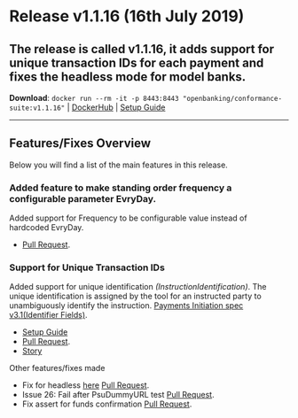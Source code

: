 # Release v1.1.16 (16th July 2019)

The release is called **v1.1.16**, it adds support for unique transaction IDs for each payment and fixes the headless mode for model banks. 
---
**Download**: `docker run --rm -it -p 8443:8443 "openbanking/conformance-suite:v1.1.16"` | [DockerHub](https://hub.docker.com/r/openbanking/conformance-suite) | [Setup Guide](https://bitbucket.org/openbankingteam/conformance-suite/src/develop/docs/setup-guide.md)

---

## Features/Fixes Overview

Below you will find a list of the main features in this release.


### Added feature to make standing order frequency a configurable parameter EvryDay.

Added support for Frequency to be configurable value instead of hardcoded EvryDay.

* [Pull Request](https://bitbucket.org/openbankingteam/conformance-suite/pull-requests/404).

### Support for Unique Transaction IDs

Added support for unique identification *(InstructionIdentification)*. The unique identification is assigned by the tool for an instructed party to unambiguously identify the instruction. [Payments Initiation spec v3.1(Identifier Fields)](https://openbanking.atlassian.net/wiki/spaces/DZ/pages/937754701/Payment+Initiation+API+Specification+-+v3.1#PaymentInitiationAPISpecification-v3.1-IdentifierFields).

* [Setup Guide](https://bitbucket.org/openbankingteam/conformance-suite/src/develop/docs/setup-guide.md)
* [Pull Request](https://bitbucket.org/openbankingteam/conformance-suite/pull-requests/417).
* [Story](https://openbanking.atlassian.net/browse/REFAPP-824)

Other features/fixes made

* Fix for headless [here](https://bitbucket.org/openbankingteam/conformance-suite/pull-requests/419) [Pull Request](https://bitbucket.org/openbankingteam/conformance-suite/pull-requests/406).
* Issue 26: Fail after PsuDummyURL test [Pull Request](https://bitbucket.org/openbankingteam/conformance-suite/pull-requests/416).
* Fix assert for funds confirmation [Pull Request](https://bitbucket.org/openbankingteam/conformance-suite/pull-requests/420).